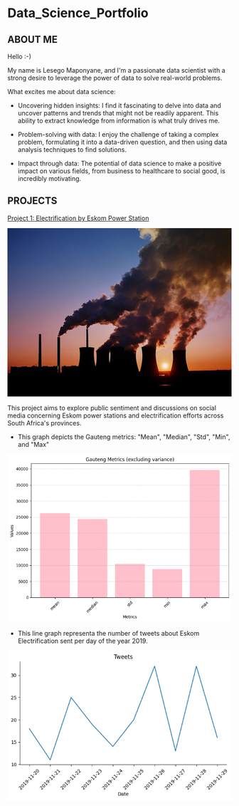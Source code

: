 # Data_Science_Portfolio
## ABOUT ME

Hello :-)

My name is Lesego Maponyane, and I'm a passionate data scientist with a strong desire to leverage the power of data to solve real-world problems.

What excites me about data science:

- Uncovering hidden insights: I find it fascinating to delve into data and uncover patterns and trends that might not be readily apparent. This ability to extract knowledge from information is what truly drives me.

- Problem-solving with data: I enjoy the challenge of taking a complex problem, formulating it into a data-driven question, and then using data analysis techniques to find solutions.

- Impact through data: The potential of data science to make a positive impact on various fields, from business to healthcare to social good, is incredibly motivating.

## PROJECTS

[Project 1: Electrification by Eskom Power Station](https://github.com/lesego-maponyane/Data_Science_Portfolio/blob/main/Eskom_python.ipynb)

![](https://github.com/lesego-maponyane/Data_Science_Portfolio/blob/main/images/Eskom%20power%20station.jpeg)

This project aims to explore public sentiment and discussions on social media concerning Eskom power stations and electrification efforts across South Africa's provinces.

- This graph depicts the Gauteng metrics: "Mean", "Median", "Std", "Min", and "Max"

![](https://github.com/lesego-maponyane/Data_Science_Portfolio/blob/main/images/Graph_mean.png)

- This line graph representa the number of tweets about Eskom Electrification sent per day of the year 2019.

![](https://github.com/lesego-maponyane/Data_Science_Portfolio/blob/main/images/TweetsPerDay.png)
